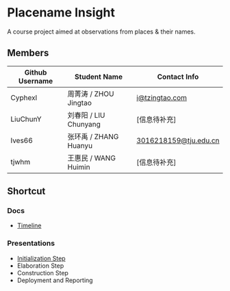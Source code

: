 # Placename Insight

A course project aimed at observations from places & their names.

## Members

| Github Username | Student Name          | Contact Info          |
| --------------- | --------------------- | --------------------- |
| Cyphexl         | 周菁涛 / ZHOU Jingtao | i@tzingtao.com        |
| LiuChunY        | 刘春阳 / LIU Chunyang | [信息待补充]          |
| Ives66          | 张环禹 / ZHANG Huanyu | 3016218159@tju.edu.cn |
| tjwhm           | 王惠民 / WANG Huimin  | [信息待补充]          |

## Shortcut

### Docs

- [Timeline](https://github.com/Cyphexl/placename-insights/blob/master/docs/timeline.md)

### Presentations

- [Initialization Step](https://github.com/Cyphexl/placename-insights/blob/master/assets/week1.pdf)
- Elaboration Step
- Construction Step
- Deployment and Reporting

